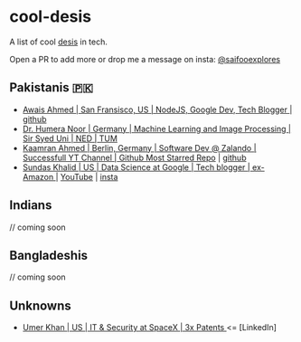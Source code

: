 # cool-desis
A list of cool [desis](https://www.urbandictionary.com/define.php?term=desi) in tech. 

Open a PR to add more or drop me a message on insta: [@saifooexplores](https://instagram.com/saifooexplores)

## Pakistanis 🇵🇰
- [Awais Ahmed | San Fransisco, US | NodeJS, Google Dev, Tech Blogger ](https://www.linkedin.com/in/mrahmadawais/) | [github](https://github.com/ahmadawais)
- [Dr. Humera Noor | Germany | Machine Learning and Image Processing | Sir Syed Uni | NED | TUM](https://www.linkedin.com/in/humeranoor/)
- [Kaamran Ahmed | Berlin, Germany | Software Dev @ Zalando | Successfull YT Channel | Github Most Starred Repo](https://www.linkedin.com/in/kaamranahmed/) | [github](https://github.com/kamranahmedse)
- [Sundas Khalid | US | Data Science at Google | Tech blogger | ex-Amazon ](https://www.linkedin.com/in/sundaskhalid/) | [YouTube](https://www.youtube.com/channel/UCteRPiisgIoHtMgqHegpWAQ) | [insta](https://www.instagram.com/sundaskhalidd/)

## Indians
// coming soon

## Bangladeshis 
// coming soon

## Unknowns
- [Umer Khan | US | IT & Security at SpaceX | 3x Patents ](https://www.linkedin.com/in/umerkhan/) <= [LinkedIn]
